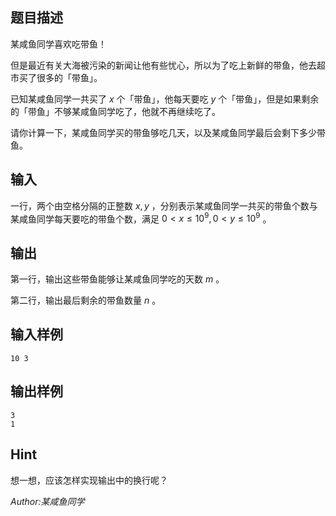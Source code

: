 ## 题目描述

某咸鱼同学喜欢吃带鱼！

但是最近有关大海被污染的新闻让他有些忧心，所以为了吃上新鲜的带鱼，他去超市买了很多的「带鱼」。

已知某咸鱼同学一共买了 $x$ 个「带鱼」，他每天要吃 $y$ 个「带鱼」，但是如果剩余的「带鱼」不够某咸鱼同学吃了，他就不再继续吃了。

请你计算一下，某咸鱼同学买的带鱼够吃几天，以及某咸鱼同学最后会剩下多少带鱼。

## 输入

一行，两个由空格分隔的正整数 $x, y$ ，分别表示某咸鱼同学一共买的带鱼个数与某咸鱼同学每天要吃的带鱼个数，满足 $0< x\leq10^9,0<y\leq 10^9$ 。

## 输出

第一行，输出这些带鱼能够让某咸鱼同学吃的天数 $m$ 。

第二行，输出最后剩余的带鱼数量 $n$ 。

## 输入样例

```
10 3
```

## 输出样例

```
3
1
```

## Hint

想一想，应该怎样实现输出中的换行呢？

_Author:某咸鱼同学_